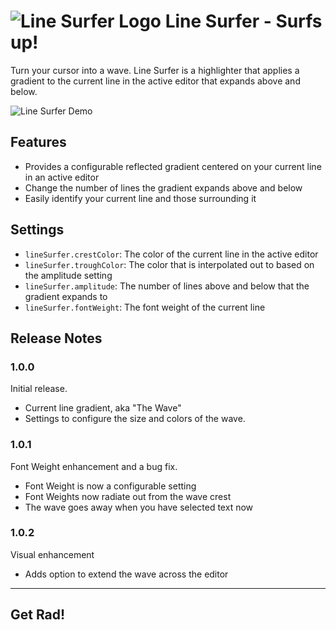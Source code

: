 # ![Line Surfer Logo](images/logo-small.png) Line Surfer - Surfs up! 

Turn your cursor into a wave. Line Surfer is a highlighter that applies a gradient to the current line in the active editor that expands above and below.

![Line Surfer Demo](images/line-surfer-demo.gif)

## Features

- Provides a configurable reflected gradient centered on your current line in an active editor
- Change the number of lines the gradient expands above and below
- Easily identify your current line and those surrounding it

## Settings

* `lineSurfer.crestColor`: The color of the current line in the active editor
* `lineSurfer.troughColor`: The color that is interpolated out to based on the amplitude setting
* `lineSurfer.amplitude`: The number of lines above and below that the gradient expands to
* `lineSurfer.fontWeight`: The font weight of the current line

## Release Notes

### 1.0.0

Initial release.
  
- Current line gradient, aka "The Wave"
- Settings to configure the size and colors of the wave.

### 1.0.1

Font Weight enhancement and a bug fix.
  
- Font Weight is now a configurable setting
- Font Weights now radiate out from the wave crest
- The wave goes away when you have selected text now

### 1.0.2

Visual enhancement
  
- Adds option to extend the wave across the editor

----------------------------------------------------------------------------------------

## **Get Rad!**
